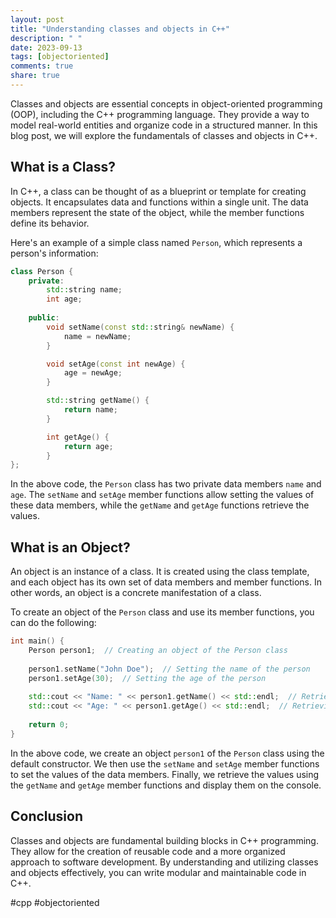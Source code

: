 ```yaml
---
layout: post
title: "Understanding classes and objects in C++"
description: " "
date: 2023-09-13
tags: [objectoriented]
comments: true
share: true
---
```


Classes and objects are essential concepts in object-oriented programming (OOP), including the C++ programming language. They provide a way to model real-world entities and organize code in a structured manner. In this blog post, we will explore the fundamentals of classes and objects in C++.

## What is a Class?

In C++, a class can be thought of as a blueprint or template for creating objects. It encapsulates data and functions within a single unit. The data members represent the state of the object, while the member functions define its behavior.

Here's an example of a simple class named `Person`, which represents a person's information:

```cpp
class Person {
    private:
        std::string name;
        int age;
    
    public:
        void setName(const std::string& newName) {
            name = newName;
        }

        void setAge(const int newAge) {
            age = newAge;
        }

        std::string getName() {
            return name;
        }

        int getAge() {
            return age;
        }
};
```

In the above code, the `Person` class has two private data members `name` and `age`. The `setName` and `setAge` member functions allow setting the values of these data members, while the `getName` and `getAge` functions retrieve the values.

## What is an Object?

An object is an instance of a class. It is created using the class template, and each object has its own set of data members and member functions. In other words, an object is a concrete manifestation of a class.

To create an object of the `Person` class and use its member functions, you can do the following:

```cpp
int main() {
    Person person1;  // Creating an object of the Person class
    
    person1.setName("John Doe");  // Setting the name of the person
    person1.setAge(30);  // Setting the age of the person
    
    std::cout << "Name: " << person1.getName() << std::endl;  // Retrieving the name
    std::cout << "Age: " << person1.getAge() << std::endl;  // Retrieving the age
    
    return 0;
}
```

In the above code, we create an object `person1` of the `Person` class using the default constructor. We then use the `setName` and `setAge` member functions to set the values of the data members. Finally, we retrieve the values using the `getName` and `getAge` member functions and display them on the console.

## Conclusion

Classes and objects are fundamental building blocks in C++ programming. They allow for the creation of reusable code and a more organized approach to software development. By understanding and utilizing classes and objects effectively, you can write modular and maintainable code in C++.

#cpp #objectoriented